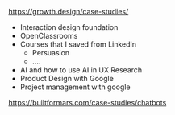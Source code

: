 https://growth.design/case-studies/

- Interaction design foundation
- OpenClassrooms
- Courses that I saved from LinkedIn
	- Persuasion
	- ....
- AI and how to use AI in UX Research
- Product Design with Google
- Project management with google

https://builtformars.com/case-studies/chatbots
